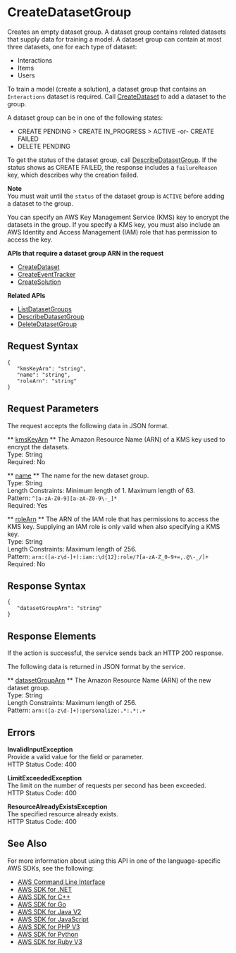 # CreateDatasetGroup<a name="API_CreateDatasetGroup"></a>

Creates an empty dataset group\. A dataset group contains related datasets that supply data for training a model\. A dataset group can contain at most three datasets, one for each type of dataset:
+ Interactions
+ Items
+ Users

To train a model \(create a solution\), a dataset group that contains an `Interactions` dataset is required\. Call [CreateDataset](API_CreateDataset.md) to add a dataset to the group\.

A dataset group can be in one of the following states:
+ CREATE PENDING > CREATE IN\_PROGRESS > ACTIVE \-or\- CREATE FAILED
+ DELETE PENDING

To get the status of the dataset group, call [DescribeDatasetGroup](API_DescribeDatasetGroup.md)\. If the status shows as CREATE FAILED, the response includes a `failureReason` key, which describes why the creation failed\.

**Note**  
You must wait until the `status` of the dataset group is `ACTIVE` before adding a dataset to the group\.

You can specify an AWS Key Management Service \(KMS\) key to encrypt the datasets in the group\. If you specify a KMS key, you must also include an AWS Identity and Access Management \(IAM\) role that has permission to access the key\.

**APIs that require a dataset group ARN in the request**
+  [CreateDataset](API_CreateDataset.md) 
+  [CreateEventTracker](API_CreateEventTracker.md) 
+  [CreateSolution](API_CreateSolution.md) 

**Related APIs**
+  [ListDatasetGroups](API_ListDatasetGroups.md) 
+  [DescribeDatasetGroup](API_DescribeDatasetGroup.md) 
+  [DeleteDatasetGroup](API_DeleteDatasetGroup.md) 

## Request Syntax<a name="API_CreateDatasetGroup_RequestSyntax"></a>

```
{
   "kmsKeyArn": "string",
   "name": "string",
   "roleArn": "string"
}
```

## Request Parameters<a name="API_CreateDatasetGroup_RequestParameters"></a>

The request accepts the following data in JSON format\.

 ** [kmsKeyArn](#API_CreateDatasetGroup_RequestSyntax) **   <a name="personalize-CreateDatasetGroup-request-kmsKeyArn"></a>
The Amazon Resource Name \(ARN\) of a KMS key used to encrypt the datasets\.  
Type: String  
Required: No

 ** [name](#API_CreateDatasetGroup_RequestSyntax) **   <a name="personalize-CreateDatasetGroup-request-name"></a>
The name for the new dataset group\.  
Type: String  
Length Constraints: Minimum length of 1\. Maximum length of 63\.  
Pattern: `^[a-zA-Z0-9][a-zA-Z0-9\-_]*`   
Required: Yes

 ** [roleArn](#API_CreateDatasetGroup_RequestSyntax) **   <a name="personalize-CreateDatasetGroup-request-roleArn"></a>
The ARN of the IAM role that has permissions to access the KMS key\. Supplying an IAM role is only valid when also specifying a KMS key\.  
Type: String  
Length Constraints: Maximum length of 256\.  
Pattern: `arn:([a-z\d-]+):iam::\d{12}:role/?[a-zA-Z_0-9+=,.@\-_/]+`   
Required: No

## Response Syntax<a name="API_CreateDatasetGroup_ResponseSyntax"></a>

```
{
   "datasetGroupArn": "string"
}
```

## Response Elements<a name="API_CreateDatasetGroup_ResponseElements"></a>

If the action is successful, the service sends back an HTTP 200 response\.

The following data is returned in JSON format by the service\.

 ** [datasetGroupArn](#API_CreateDatasetGroup_ResponseSyntax) **   <a name="personalize-CreateDatasetGroup-response-datasetGroupArn"></a>
The Amazon Resource Name \(ARN\) of the new dataset group\.  
Type: String  
Length Constraints: Maximum length of 256\.  
Pattern: `arn:([a-z\d-]+):personalize:.*:.*:.+` 

## Errors<a name="API_CreateDatasetGroup_Errors"></a>

 **InvalidInputException**   
Provide a valid value for the field or parameter\.  
HTTP Status Code: 400

 **LimitExceededException**   
The limit on the number of requests per second has been exceeded\.  
HTTP Status Code: 400

 **ResourceAlreadyExistsException**   
The specified resource already exists\.  
HTTP Status Code: 400

## See Also<a name="API_CreateDatasetGroup_SeeAlso"></a>

For more information about using this API in one of the language\-specific AWS SDKs, see the following:
+  [AWS Command Line Interface](https://docs.aws.amazon.com/goto/aws-cli/personalize-2018-05-22/CreateDatasetGroup) 
+  [AWS SDK for \.NET](https://docs.aws.amazon.com/goto/DotNetSDKV3/personalize-2018-05-22/CreateDatasetGroup) 
+  [AWS SDK for C\+\+](https://docs.aws.amazon.com/goto/SdkForCpp/personalize-2018-05-22/CreateDatasetGroup) 
+  [AWS SDK for Go](https://docs.aws.amazon.com/goto/SdkForGoV1/personalize-2018-05-22/CreateDatasetGroup) 
+  [AWS SDK for Java V2](https://docs.aws.amazon.com/goto/SdkForJavaV2/personalize-2018-05-22/CreateDatasetGroup) 
+  [AWS SDK for JavaScript](https://docs.aws.amazon.com/goto/AWSJavaScriptSDK/personalize-2018-05-22/CreateDatasetGroup) 
+  [AWS SDK for PHP V3](https://docs.aws.amazon.com/goto/SdkForPHPV3/personalize-2018-05-22/CreateDatasetGroup) 
+  [AWS SDK for Python](https://docs.aws.amazon.com/goto/boto3/personalize-2018-05-22/CreateDatasetGroup) 
+  [AWS SDK for Ruby V3](https://docs.aws.amazon.com/goto/SdkForRubyV3/personalize-2018-05-22/CreateDatasetGroup) 